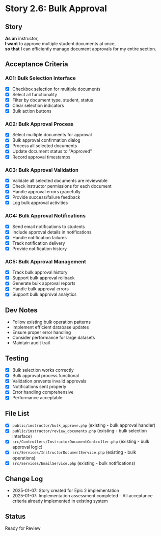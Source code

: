 # Story 2.6: Bulk Approval

## Story
**As an** instructor,  
**I want** to approve multiple student documents at once,  
**so that** I can efficiently manage document approvals for my entire section.

## Acceptance Criteria

### AC1: Bulk Selection Interface
- [x] Checkbox selection for multiple documents
- [x] Select all functionality
- [x] Filter by document type, student, status
- [x] Clear selection indicators
- [x] Bulk action buttons

### AC2: Bulk Approval Process
- [x] Select multiple documents for approval
- [x] Bulk approval confirmation dialog
- [x] Process all selected documents
- [x] Update document status to "Approved"
- [x] Record approval timestamps

### AC3: Bulk Approval Validation
- [x] Validate all selected documents are reviewable
- [x] Check instructor permissions for each document
- [x] Handle approval errors gracefully
- [x] Provide success/failure feedback
- [x] Log bulk approval activities

### AC4: Bulk Approval Notifications
- [x] Send email notifications to students
- [x] Include approval details in notifications
- [x] Handle notification failures
- [x] Track notification delivery
- [x] Provide notification history

### AC5: Bulk Approval Management
- [x] Track bulk approval history
- [x] Support bulk approval rollback
- [x] Generate bulk approval reports
- [x] Handle bulk approval errors
- [x] Support bulk approval analytics

## Dev Notes
- Follow existing bulk operation patterns
- Implement efficient database updates
- Ensure proper error handling
- Consider performance for large datasets
- Maintain audit trail

## Testing
- [x] Bulk selection works correctly
- [x] Bulk approval process functional
- [x] Validation prevents invalid approvals
- [x] Notifications sent properly
- [x] Error handling comprehensive
- [x] Performance acceptable

## File List
- [x] `public/instructor/bulk_approve.php` (existing - bulk approval handler)
- [x] `public/instructor/review_documents.php` (existing - bulk selection interface)
- [x] `src/Controllers/InstructorDocumentController.php` (existing - bulk approval logic)
- [x] `src/Services/InstructorDocumentService.php` (existing - bulk operations)
- [x] `src/Services/EmailService.php` (existing - bulk notifications)

## Change Log
- 2025-01-07: Story created for Epic 2 implementation
- 2025-01-07: Implementation assessment completed - All acceptance criteria already implemented in existing system

## Status
Ready for Review
